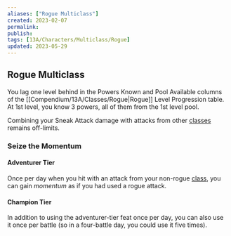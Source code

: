 ```yaml
---
aliases: ["Rogue Multiclass"]
created: 2023-02-07
permalink: 
publish: 
tags: [13A/Characters/Multiclass/Rogue]
updated: 2023-05-29
---
```


## Rogue Multiclass

You lag one level behind in the Powers Known and Pool Available columns of the [[Compendium/13A/Classes/Rogue|Rogue]] Level Progression table. At 1st level, you know 3 powers, all of them from the 1st level pool.

Combining your Sneak Attack damage with attacks from other [classes](Compendium/13A/Classes/Classes.md) remains off-limits.

### Seize the Momentum

#### Adventurer Tier

Once per day when you hit with an attack from your non-rogue [class](Compendium/13A/Character-Rules/Class.md), you can gain *momentum* as if you had used a rogue attack.

#### Champion Tier

In addition to using the adventurer-tier feat once per day, you can also use it once per battle (so in a four-battle day, you could use it five times).
